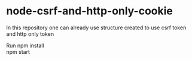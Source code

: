 # node-csrf-and-http-only-cookie
In this repository one can already use structure created to use csrf token and http only token

Run npm install<br/>
npm start
